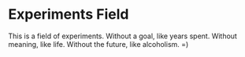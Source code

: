# Experiments Field

This is a field of experiments. Without a goal, like years spent. Without meaning, like life. Without the future, like alcoholism. =)